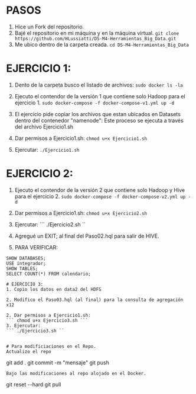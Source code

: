 # PASOS
1. Hice un Fork del repositorio.
2. Bajé el repositorio en mi máquina y en la máquina virtual.
``` git clone https://github.com/HLussiatti/DS-M4-Herramientas_Big_Data.git ```
3. Me ubico dentro de la carpeta creada.
``` cd DS-M4-Herramientas_Big_Data ```


# EJERCICIO 1:
1. Dento de la carpeta busco el listado de archivos:
``` sudo docker ls -la ```

2. Ejecuto el contendor de la versión 1 que contiene solo Hadoop para el ejercicio 1.
``` sudo docker-compose -f docker-compose-v1.yml up -d ```

3. El ejercicio pide copiar los archivos que estan ubicados en Datasets dentro del contenedor "namenode":
Este proceso se ejecuta a través del archivo Ejercicio1.sh

4. Dar permisos a Ejercicio1.sh: 
``` chmod u+x Ejercicio1.sh ```
5. Ejercutar: 
``` ./Ejercicio1.sh ```


# EJERCICIO 2:
1. Ejecuto el contendor de la versión 2 que contiene solo Hadoop y Hive para el ejercicio 2.
``` sudo docker-compose -f docker-compose-v2.yml up -d ```

2. Dar permisos a Ejercicio1.sh: 
``` chmod u+x Ejercicio2.sh ```
3. Ejercutar: 
``` ./Ejercicio2.sh ``

4. Agregué un EXIT; al final del Paso02.hql para salir de HIVE.
5. PARA VERIFICAR:
``` 
SHOW DATABASES;
USE integrador;
SHOW TABLES;
SELECT COUNT(*) FROM calendario;

# EJERCICIO 3:
1. Copio los datos en data2 del HDFS

2. Modifico el Paso03.hql (al final) para la consulta de agregación x12

2. Dar permisos a Ejercicio1.sh: 
``` chmod u+x Ejercicio3.sh ```
3. Ejercutar: 
``` ./Ejercicio3.sh ``


# Para modificiaciones en el Repo.
Actualizo el repo
```
git add .
git commit -m "mensaje"
git push
```
Bajo las modificaciones al repo alojado en el Docker.
```
git reset --hard
git pull
```







    